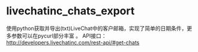 livechatinc_chats_export
========================

使用python获取并导出(txt)LiveChat中的客户邮箱，实现了简单的日期条件，更多参数可以在pycurl部分丰富 。 API接口：http://developers.livechatinc.com/rest-api/#get-chats 
